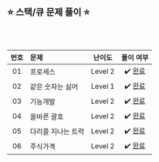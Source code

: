 ## ⭐️ 스택/큐 문제 풀이 ⭐️ 

<br>

<!-- 💭 [진행 중]  ✔️ [완료] -->

<br>

| **번호** | **문제** | **난이도** | **풀이 여부** |
|:--------:|:--------|:----------:|:-----------:|
| 01 | 프로세스 | Level 2 | ✔️ [완료](https://github.com/yuuforest/Programmers/tree/main/python/%EC%8A%A4%ED%83%9D%ED%81%90)|
| 02 | 같은 숫자는 싫어 | Level 1 | ✔️ [완료](https://github.com/yuuforest/Programmers/blob/main/python/%EC%8A%A4%ED%83%9D%ED%81%90/%EA%B0%99%EC%9D%80%EC%88%AB%EC%9E%90%EB%8A%94%EC%8B%AB%EC%96%B4.py)|
| 03 | 기능개발 | Level 2 | ✔️ [완료](https://github.com/yuuforest/Programmers/blob/main/python/%EC%8A%A4%ED%83%9D%ED%81%90/%EA%B8%B0%EB%8A%A5%EA%B0%9C%EB%B0%9C.py)|
| 04 | 올바른 괄호 | Level 2 | ✔️ [완료](https://github.com/yuuforest/Programmers/blob/main/python/%EC%8A%A4%ED%83%9D%ED%81%90/%EC%98%AC%EB%B0%94%EB%A5%B8%20%EA%B4%84%ED%98%B8.py)|
| 05 | 다리를 지나는 트럭 | Level 2 | ✔️ [완료](https://github.com/yuuforest/Programmers/blob/main/python/%EC%8A%A4%ED%83%9D%ED%81%90/%EB%8B%A4%EB%A6%AC%EB%A5%BC%20%EC%A7%80%EB%82%98%EB%8A%94%20%ED%8A%B8%EB%9F%AD.py)|
| 06 | 주식가격 | Level 2 | ✔️ [완료](https://github.com/yuuforest/Programmers/commit/2703b04358d0285cbdaf5142ac044a4b12ca424e)|
